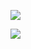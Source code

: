 ![](https://www.nta.go.jp/tmp/d3d9c461-482d-488b-8d7c-0927684f3e24/images/c54e0e992ac32854afd6af3768c02c2fe28237f9ccf1d5b3f54f8dcded9d2877.jpg)

![](https://www.nta.go.jp/tmp/d3d9c461-482d-488b-8d7c-0927684f3e24/images/bbb9f06441fb23a43a6ba29be836621ae2219071f9247eb51004b823daeb278e.jpg)